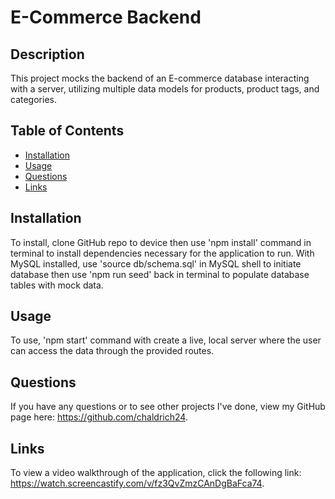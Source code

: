 # E-Commerce Backend

## Description
This project mocks the backend of an E-commerce database interacting with a server, utilizing multiple data models for products, product tags, and categories.

## Table of Contents
* [Installation](#installation)
* [Usage](#usage)
* [Questions](#questions)
* [Links](#links)

## Installation
To install, clone GitHub repo to device then use 'npm install' command in terminal to install dependencies necessary for the application to run. With MySQL installed, use 'source db/schema.sql' in MySQL shell to initiate database then use 'npm run seed' back in terminal to populate database tables with mock data.

## Usage
To use, 'npm start' command with create a live, local server where the user can access the data through the provided routes.

## Questions
If you have any questions or to see other projects I've done, view my GitHub page here: https://github.com/chaldrich24.

## Links
To view a video walkthrough of the application, click the following link: https://watch.screencastify.com/v/fz3QvZmzCAnDgBaFca74.

